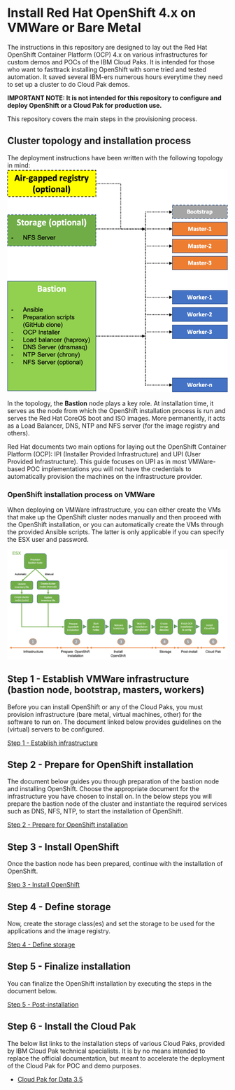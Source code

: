 # Install Red Hat OpenShift 4.x on VMWare or Bare Metal

The instructions in this repository are designed to lay out the Red Hat OpenShift Container Platform (OCP) 4.x on various infrastructures for custom demos and POCs of the IBM Cloud Paks. It is intended for those who want to fasttrack installing OpenShift with some tried and tested automation. It saved several IBM-ers numerous hours everytime they need to set up a cluster to do Cloud Pak demos.

**IMPORTANT NOTE: It is not intended for this repository to configure and deploy OpenShift or a Cloud Pak for production use.**

This repository covers the main steps in the provisioning process. 

## Cluster topology and installation process
The deployment instructions have been written with the following topology in mind:
![OpenShift 4.x cluster topology](/images/cluster-topology.png)

In the topology, the **Bastion** node plays a key role. At installation time, it serves as the node from which the OpenShift installation process is run and serves the Red Hat CoreOS boot and ISO images. More permanently, it acts as a Load Balancer, DNS, NTP and NFS server (for the image registry and others).

Red Hat documents two main options for laying out the OpenShift Container Platform (OCP): IPI (Installer Provided Infrastructure) and UPI (User Provided Infrastructure). This guide focuses on UPI as in most VMWare-based POC implementations you will not have the credentials to automatically provision the machines on the infrastructure provider.

### OpenShift installation process on VMWare
When deploying on VMWare infrastructure, you can either create the VMs that make up the OpenShift cluster nodes manually and then proceed with the OpenShift installation, or you can automatically create the VMs through the provided Ansible scripts. The latter is only applicable if you can specify the ESX user and password.

![VMWare - OCP installation process](/images/ocp-installation-process-vmware.png)

## Step 1 - Establish VMWare infrastructure (bastion node, bootstrap, masters, workers)
Before you can install OpenShift or any of the Cloud Paks, you must provision infrastructure (bare metal, virtual machines, other) for the software to run on. The document linked below provides guidelines on the (virtual) servers to be configured. 

[Step 1 - Establish infrastructure](/doc/vmware-step-1-prepare-Infrastructure.md)

## Step 2  - Prepare for OpenShift installation
The document below guides you through preparation of the bastion node and installing OpenShift. Choose the appropriate document for the infrastructure you have chosen to install on. In the below steps you will prepare the bastion node of the cluster and instantiate the required services such as DNS, NFS, NTP, to start the installation of OpenShift.

[Step 2 - Prepare for OpenShift installation](/doc/vmware-step-2-prepare-openshift-installation.md)

## Step 3 - Install OpenShift
Once the bastion node has been prepared, continue with the installation of OpenShift.

[Step 3 - Install OpenShift](/doc/vmware-step-3-install-openshift.md)

## Step 4 - Define storage
Now, create the storage class(es) and set the storage to be used for the applications and the image registry.

[Step 4 - Define storage](/doc/vmware-step-4-define-storage.md)

## Step 5 - Finalize installation
You can finalize the OpenShift installation by executing the steps in the document below.

[Step 5 - Post-installation](/doc/vmware-step-5-post-install.md)

## Step 6 - Install the Cloud Pak
The below list links to the installation steps of various Cloud Paks, provided by IBM Cloud Pak technical specialists. It is by no means intended to replace the official documentation, but meant to accelerate the deployment of the Cloud Pak for POC and demo purposes.

* [Cloud Pak for Data 3.5](/doc/install-cp4d-35.md)